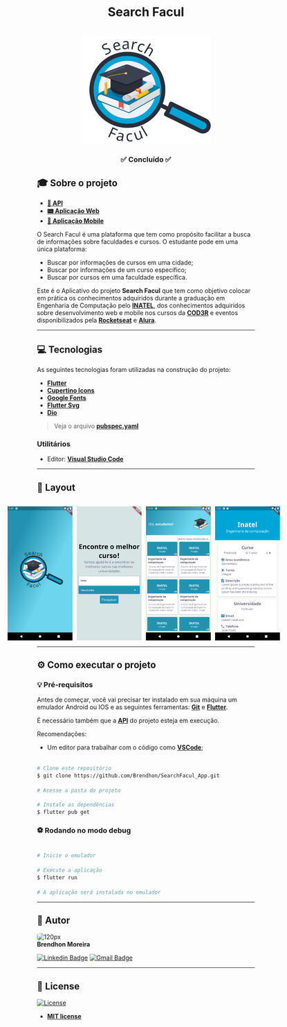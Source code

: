 <h1 align="center">Search Facul</h1>
<h1 align="center">
    <img align="center" src="assets\images\logo.svg" width="300px;" alt="logo"/>
</h1>
<h3 align="center">✅ Concluído ✅</h3>

## 🎓 Sobre o projeto

- **[🤖 API](https://github.com/Brendhon/SearchFacul_API)**
- **[📟 Aplicação Web](https://github.com/Brendhon/SearchFacul_Web)**
- **[📱 Aplicação Mobile](https://github.com/Brendhon/SearchFacul_App)**

O Search Facul é uma plataforma que tem como propósito facilitar a busca de informações sobre faculdades e cursos. O estudante pode em uma única plataforma: 
 - Buscar por informações de cursos em uma cidade;
 - Buscar por informações de um curso específico;
 - Buscar por cursos em uma faculdade específica.

Este é o Aplicativo do projeto **Search Facul** que tem como objetivo colocar em prática os conhecimentos adquiridos durante a graduação em Engenharia de Computação pelo **[INATEL](https://inatel.br/home/)**, dos conhecimentos adquiridos sobre desenvolvimento web e mobile nos cursos da **[COD3R](https://www.cod3r.com.br/)** e eventos disponibilizados pela **[Rocketseat](https://rocketseat.com.br/)** e **[Alura](https://www.alura.com.br/)**.

---
## 💻 Tecnologias

As seguintes tecnologias foram utilizadas na construção do projeto:

 - **[Flutter](https://flutter.dev/)**
 - **[Cupertino Icons](https://pub.dev/packages/cupertino_icons)**
 - **[Google Fonts](https://pub.dev/packages/google_fonts)**
 - **[Flutter Svg](https://pub.dev/packages/flutter_svg)**
 - **[Dio](https://pub.dev/packages/dio)**

> Veja o arquivo  **[pubspec.yaml](https://github.com/Brendhon/SearchFacul_App/blob/main/pubspec.yaml)**

### Utilitários
- Editor:  **[Visual Studio Code](https://code.visualstudio.com/)**
---

## 🎨 Layout

<p align="center" style="display: flex; flex-direction: column; align-items: flex-start; justify-content: center;">
    <p align="center" style="display: flex; align-items: flex-start; justify-content: center;">
      <img alt="Splash" style="margin-right: 10px"src="assets\screenshots\splash.png" width="150px">
      <img alt="Home" style="margin-right: 10px"src="assets\screenshots\home.png" width="150px">
      <img alt="Result" style="margin-right: 10px"src="assets\screenshots\result.png" width="150px">
      <img alt="Details" style="margin-right: 10px"src="assets\screenshots\details.png" width="150px">
    </p>
</p>

---

## ⚙️ Como executar o projeto

### 💡 Pré-requisitos

Antes de começar, você vai precisar ter instalado em sua máquina um emulador Android ou IOS e as seguintes ferramentas:
**[Git](https://git-scm.com)** e **[Flutter](https://flutter.dev/)**.<br> 

É necessário também que a **[API](https://github.com/Brendhon/SearchFacul_API)** do projeto esteja em execução.<br> 

Recomendações:
* Um editor para trabalhar com o código como **[VSCode](https://code.visualstudio.com/)**;

```bash

# Clone este repositório
$ git clone https://github.com/Brendhon/SearchFacul_App.git

# Acesse a pasta do projeto

# Instale as dependências
$ flutter pub get

```
### ⚽ Rodando no modo debug

```bash

# Inicie o emulador

# Execute a aplicação
$ flutter run

# A aplicação será instalada no emulador

```

---

## 👥 Autor
<img style="border-radius: 20%;" src="https://avatars.githubusercontent.com/u/52840078?v=4" width="120px;" alt="120px"/><br>
**Brendhon Moreira**

[![Linkedin Badge](https://img.shields.io/badge/-Brendhon-blue?style=flat-square&logo=Linkedin&logoColor=white&link=https://www.linkedin.com/in/brendhon-moreira)](https://www.linkedin.com/in/brendhon-moreira)
[![Gmail Badge](https://img.shields.io/badge/-brendhon.e.c.m@gmail.com-c14438?style=flat-square&logo=Gmail&logoColor=white&link=mailto:brendhon.e.c.m@gmail.com)](mailto:brendhon.e.c.m@gmail.com)

---
## 📝 License
[![License](https://img.shields.io/apm/l/vim-mode?color=blue)](http://badges.mit-license.org)

- **[MIT license](https://choosealicense.com/licenses/mit/)**
